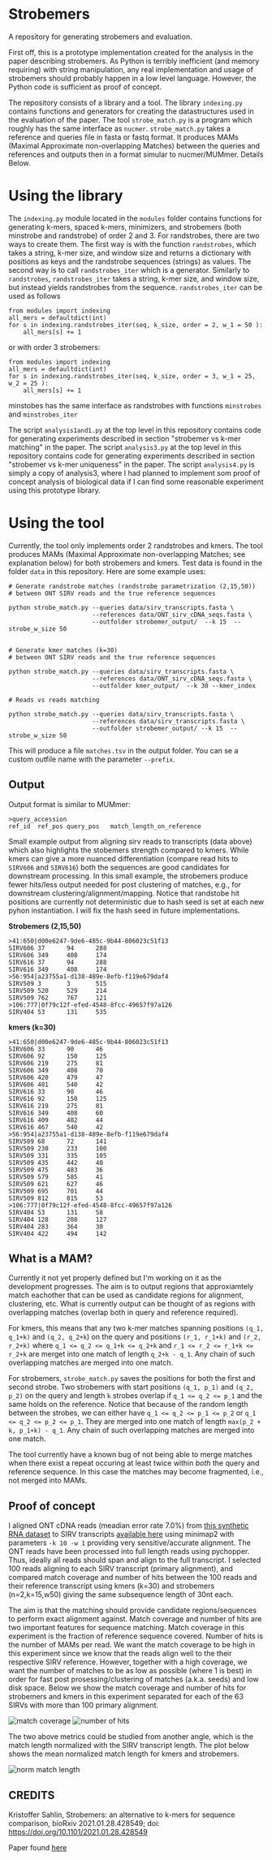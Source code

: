 Strobemers
===========

A repository for generating strobemers and evaluation.  


First off, this is a prototype implementation created for the analysis in the paper describing strobemers. As Python is terribly inefficient (and memory requiring) with string manipulation, any real implementation and usage of strobemers should probably happen in a low level language. However, the Python code is sufficient as proof of concept. 

The repository consists of a library and a tool. The library `indexing.py` contains functions and generators for creating the datastructures used in the evaluation of the paper. The tool `strobe_match.py` is a program which roughly has the same interface as `nucmer`. `strobe_match.py` takes a reference and queries file in fasta or fastq format. It produces MAMs (Maximal Approximate non-overlapping Matches) between the queries and references and outputs then in a format simular to nucmer/MUMmer. Details Below.


# Using the library

The `indexing.py` module located in the `modules` folder contains functions for generating k-mers, spaced k-mers, minimizers, and strobemers (both minstrobe and randstrobe) of order 2 and 3. For randstrobes, there are two ways to create them. The first way is with the function `randstrobes`, which takes a string, k-mer size, and window size and returns a dictionary with positions as keys and the randstrobe sequences (strings) as values. The second way is to call `randstrobes_iter` which is a generator. Similarly to `randstrobes`, `randstrobes_iter` takes a string, k-mer size, and window size, but instead yields randstrobes from the sequence. `randstrobes_iter` can be used as follows

```
from modules import indexing
all_mers = defaultdict(int)
for s in indexing.randstrobes_iter(seq, k_size, order = 2, w_1 = 50 ):
    all_mers[s] += 1
```

or with order 3 strobemers:

```
from modules import indexing
all_mers = defaultdict(int)
for s in indexing.randstrobes_iter(seq, k_size, order = 3, w_1 = 25, w_2 = 25 ):
    all_mers[s] += 1
```

minstobes has the same interface as randstrobes with functions `minstrobes` and `minstrobes_iter`

The script `analysis1and1.py` at the top level in this repository contains code for generating experiments described in section "strobemer vs k-mer matching" in the paper. The script `analysis3.py` at the top level in this repository contains code for generating experiments described in section "strobemer vs k-mer uniqueness" in the paper. The  script `analysis4.py` is simply a copy of analysis3, where I had planned to implement som proof of concept analysis of biological data if I can find some reasonable experiment using this prototype library. 


# Using the tool

Currently, the tool only implements order 2 randstrobes and kmers. The tool produces MAMs (Maximal Approximate non-overlapping Matches; see explanation below) for both strobemers and kmers. Test data is found in the folder `data` in this repository.
Here are some example uses:

```
# Generate randstrobe matches (randstrobe parametrization (2,15,50)) 
# between ONT SIRV reads and the true reference sequences

python strobe_match.py --queries data/sirv_transcripts.fasta \
                       --references data/ONT_sirv_cDNA_seqs.fasta \
                       --outfolder strobemer_output/  --k 15  --strobe_w_size 50


# Generate kmer matches (k=30) 
# between ONT SIRV reads and the true reference sequences

python strobe_match.py --queries data/sirv_transcripts.fasta \
                       --references data/ONT_sirv_cDNA_seqs.fasta \
                       --outfolder kmer_output/  --k 30 --kmer_index

# Reads vs reads matching

python strobe_match.py --queries data/sirv_transcripts.fasta \
                       --references data/sirv_transcripts.fasta \
                       --outfolder strobemer_output/ --k 15  --strobe_w_size 50
```

This will produce a file `matches.tsv` in the output folder. You can se a custom outfile name with the parameter `--prefix`.

## Output

Output format is similar to MUMmer:

```
>query_accession
ref_id  ref_pos query_pos   match_length_on_reference
```

Small example output from aligning sirv reads to transcripts (data above) which also highlights the stobemers strength compared to kmers. While kmers can give a more nuanced differentiation (compare read hits to `SIRV606` and `SIRV616`) both the sequences are good candidates for downstream processing. In this small example, the strobemers produce fewer hits/less output needed for post clustering of matches, e.g., for downstream clustering/alignment/mapping. Notice that randstobe hit positions are currently not deterministic due to hash seed is set at each new pyhon instantiation. I will fix the hash seed in future implementations.


**Strobemers (2,15,50)**
```
>41:650|d00e6247-9de6-485c-9b44-806023c51f13
SIRV606 37      94      288
SIRV606 349     408     174
SIRV616 37      94      288
SIRV616 349     408     174
>56:954|a23755a1-d138-489e-8efb-f119e679daf4
SIRV509 3       3       515
SIRV509 520     529     214
SIRV509 762     767     121
>106:777|0f79c12f-efed-4548-8fcc-49657f97a126
SIRV404 53      131     535
```

**kmers (k=30)**
```
>41:650|d00e6247-9de6-485c-9b44-806023c51f13
SIRV606 33      90      46
SIRV606 92      150     125
SIRV606 219     275     81
SIRV606 349     408     70
SIRV606 420     479     47
SIRV606 481     540     42
SIRV616 33      90      46
SIRV616 92      150     125
SIRV616 219     275     81
SIRV616 349     408     60
SIRV616 409     482     44
SIRV616 467     540     42
>56:954|a23755a1-d138-489e-8efb-f119e679daf4
SIRV509 68      72      141
SIRV509 230     233     100
SIRV509 331     335     105
SIRV509 435     442     40
SIRV509 475     483     36
SIRV509 579     585     41
SIRV509 621     627     46
SIRV509 695     701     44
SIRV509 812     815     53
>106:777|0f79c12f-efed-4548-8fcc-49657f97a126
SIRV404 53      131     58
SIRV404 128     208     127
SIRV404 283     364     30
SIRV404 422     494     142
```

## What is a MAM?

Currently it not yet properly defined but I'm working on it as the development progresses. The aim is to output regions that approxiamtely match eachother that can be used as candidate regions for alignment, clustering, etc. What is currently output can be thought of as regions with overlapping matches (overlap both in query and reference required). 

For kmers, this means that any two k-mer matches spanning positions `(q_1, q_1+k)` and `(q_2, q_2+k`) on the query and positions `(r_1, r_1+k)` and `(r_2, r_2+k)` where `q_1 <= q_2 <= q_1+k <= q_2+k` and `r_1 <= r_2 <= r_1+k <= r_2+k` are merget into one match of length `q_2+k - q_1`. Any chain of such overlapping matches are merged into one match. 


For strobemers, `strobe_match.py` saves the positions for both the first and second strobe. Two strobemers with start positions `(q_1, p_1)` and `(q_2, p_2)` on the query and length `k` strobes overlap if `q_1 <= q_2 <= p_1` and the same holds on the reference. Notice that because of the random length between the strobes, we can either have `q_1 <= q_2 <= p_1 <= p_2` or `q_1 <= q_2 <= p_2 <= p_1`. They are merged into one match of length `max(p_2 + k, p_1+k) - q_1`. Any chain of such overlapping matches are merged into one match. 


The tool currently have a known bug of not being able to merge matches when there exist a repeat occuring at least twice within _both_ the query and reference sequence. In this case the matches may become fragmented, i.e., not merged into MAMs.

## Proof of concept

I aligned ONT cDNA reads (meadian error rate 7.0%) from [this synthetic RNA dataset](https://www.ebi.ac.uk/ena/browser/view/PRJEB34849) to SIRV transcripts [available here](https://github.com/ksahlin/strobemers/blob/main/data/sirv_transcripts.fasta) using minimap2 with parameters `-k 10 -w 1` providing very sensitive/accurate alignment. The ONT reads have been processed into full length reads using pychopper. Thus, ideally all reads should span and align to the full transcript. I selected 100 reads aligning to each SIRV transcript (primary alignment), and compared match coverage and number of hits between the 100 reads and their reference transcript using kmers (k=30) and strobemers (n=2,k=15,w50) giving the same subsequence length of 30nt each.

The aim is that the matching should provide candidate regions/sequences to perform exact alignment against. Match coverage and number of hits are two important features for sequence matching. Match coverage in this experiment is the fraction of reference sequence covered. Number of hits is the number of MAMs per read. We want the match coverage to be high in this experiment since we know that the reads align well to the their respective SIRV reference. However, together with a high coverage, we want the number of matches to be as low as possible (where 1 is best) in order for fast post prosessing/clustering of matches (a.k.a. seeds) and low disk space. Below we show the match coverage and number of hits for strobemers and kmers in this experiment separated for each of the 63 SIRVs with more than 100 primary alignment.


![match coverage](data/plot_coverage.png)
![number of hits](data/plot_nr_hits.png)

The two above metrics could be studied from another angle, which is the match length normalized with the SIRV transcript length. The plot below shows the mean normalized match length for kmers and strobemers.

![norm match length](data/plot_normalized_match_length.png)

CREDITS
----------------

Kristoffer Sahlin, Strobemers: an alternative to k-mers for sequence comparison, bioRxiv 2021.01.28.428549; doi: https://doi.org/10.1101/2021.01.28.428549

Paper found [here](https://www.biorxiv.org/content/10.1101/2021.01.28.428549v1)